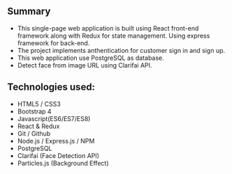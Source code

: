 ## Summary
* This single-page web application is built using React front-end framework along with Redux for state management. Using express framework for back-end.
* The project implements anthentication for customer sign in and sign up.
* This web application use PostgreSQL as database.
* Detect face from image URL using Clarifai API.

## Technologies used:
* HTML5 / CSS3
* Bootstrap 4
* Javascript(ES6/ES7/ES8)
* React & Redux
* Git / Github
* Node.js / Express.js / NPM
* PostgreSQL
* Clarifai (Face Detection API)
* Particles.js (Background Effect)
